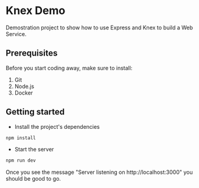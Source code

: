# Knex Demo

Demostration project to show how to use Express and Knex to build a Web Service.

## Prerequisites

Before you start coding away, make sure to install:

1. Git
2. Node.js
3. Docker

## Getting started

- Install the project's dependencies

```bash
npm install
```

- Start the server 

```bash
npm run dev
```

Once you see the message "Server listening on http://localhost:3000" you should be good to go.